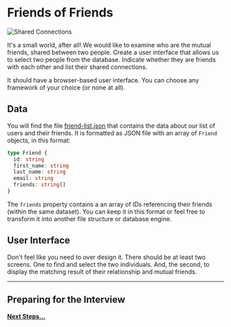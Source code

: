 # Friends of Friends

![Shared Connections](shared-connections.png)


It's a small world, after all! We would like to examine who are the mutual friends, shared between two people. Create a user interface that allows us to select two people from the database. Indicate whether they are friends with each other and list their shared connections.

It should have a browser-based user interface. You can choose any framework of your choice (or none at all).

## Data

You will find the file [friend-list.json](friend-list.json) that contains the data about our list of users and their friends. It is formatted as JSON file with an array of `Friend` objects, in this format:

```typescript
type Friend {
  id: string
  first_name: string
  last_name: string
  email: string
  friends: string[]
}
```

The `friends` property contains a an array of IDs referencing their friends (within the same dataset).  You can keep it in this format or feel free to transform it into another file structure or database engine.

## User Interface

Don't feel like you need to over design it. There should be at least two screens. One to find and select the two individuals. And, the second, to display the matching result of their relationship and mutual friends.

---

## Preparing for the Interview

**[Next Steps...](../../next-steps.md)**
